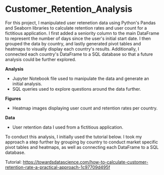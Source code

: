 # Customer_Retention_Analysis

For this project, I manipulated user retenetion data using Python's Pandas and Seaborn libraries to calculate retention rates and user count for a fictitious application. I first added a seniority column to the main DataFrame to represent the number of days since the user's initial start date. I then grouped the data by country, and lastly generated pivot tables and heatmaps to visually display each country's results. Additionally, I connected each country's DataFrame to a SQL database so that a future analysis could be further explored. 

**Analysis**
  - Jupyter Notebook file used to manipulate the data and generate an initial analysis.
  - SQL queries used to explore questions around the data further. 

**Figures**
  - Heatmap images displaying user count and retention rates per country.
  
**Data**
  - User retention data I used from a fictitious application.
 
To conduct this analysis, I initially used the tutorial below. I took my approach a step further by grouping by country to conduct market specific pivot tables and heatmaps, as well as connecting each DataFrame to a SQL database. 

Tutorial: https://towardsdatascience.com/how-to-calculate-customer-retention-rate-a-practical-approach-1c97709d495f



